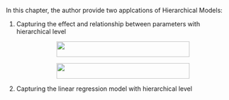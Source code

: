 In this chapter, the author provide two applcations of Hierarchical Models:

1. Capturing the effect and relationship between parameters with hierarchical level
   <p align="center">
      <img src="https://render.githubusercontent.com/render/math?math=p(\theta|data) \propto p(data| \theta) \times p(\theta)" width="300" height="35"></p>
   <p align="center">
      <img src="https://render.githubusercontent.com/render/math?math=posterior \propto likelihood \times prior" width="300" height="35"></p>



2. Capturing the linear regression model with hierarchical level
